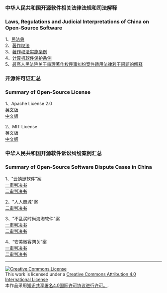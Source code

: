 ### 中华人民共和国开源软件相关法律法规和司法解释
### Laws, Regulations and Judicial Interpretations of China on Open-Source Software
1、[民法典](./相关法律法规和司法解释/民法典.md)<br>
2、[著作权法](./相关法律法规和司法解释/著作权法.md)<br>
3、[著作权法实施条例](./相关法律法规和司法解释/著作权法实施条例.md)<br>
4、[计算机软件保护条例](./相关法律法规和司法解释/计算机软件保护条例.md)<br>
5、[最高人民法院关于审理著作权民事纠纷案件适用法律若干问题的解释](./相关法律法规和司法解释/最高人民法院关于审理著作权民事纠纷案件适用法律若干问题的解释.md)<br>

### 开源许可证汇总<br>
### Summary of Open-Source License<br>
1、Apache License 2.0<br>
[英文版](./开源许可证/ApacheLicense2.0/英文版.md)<br>
[中文版](./开源许可证/ApacheLicense2.0/中文版.md)<br>

2、MIT License<br>
[英文版](./开源许可证/MITLicense/英文版.md)<br>
[中文版](./开源许可证/MITLicense/中文版.md)<br>

### 中华人民共和国开源软件诉讼纠纷案例汇总<br>
### Summary of Open-Source Software Dispute Cases in China<br>
1、"云蜻蜓软件"案<br>
[一审判决书](./以案释法/“云蜻蜓软件”案/一审判决书.md)<br>
[二审判决书](./以案释法/“云蜻蜓软件”案/二审判决书.md)<br>

2、"人人商城"案<br>
[二审判决书](./以案释法/“人人商城”案/二审判决书.md)<br>

3、"不乱买时尚海淘软件"案<br>
[一审判决书](./以案释法/“不乱买时尚海淘软件”案/一审判决书.md)<br>
[二审判决书](./以案释法/“不乱买时尚海淘软件”案/二审判决书.md)<br>

4、“安美微客网关”案<br>
[一审判决书](./以案释法/“安美微客网关”案/一审判决书.md)<br>
[二审判决书](./以案释法/“安美微客网关”案/二审判决书.md)<br>

***
<a rel="license" href="http://creativecommons.org/licenses/by/4.0/"><img alt="Creative Commons License" style="border-width:0" src="https://i.creativecommons.org/l/by/4.0/88x31.png" /></a><br />This work is licensed under a <a rel="license" href="http://creativecommons.org/licenses/by/4.0/">Creative Commons Attribution 4.0 International License</a><br />本作品采用<a rel="license" href="http://creativecommons.org/licenses/by/4.0/">知识共享署名4.0国际许可协议进行许可。</a>.
